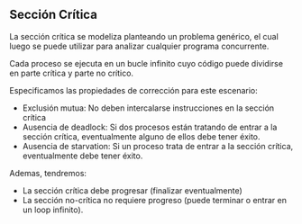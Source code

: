 ## Sección Crítica

La sección crítica se modeliza planteando un problema genérico, el cual luego se puede utilizar para analizar cualquier programa concurrente.

Cada proceso se ejecuta en un bucle infinito cuyo código puede dividirse en parte crítica y parte no crítico.

Especificamos las propiedades de corrección para este escenario:

- Exclusión mutua: No deben intercalarse instrucciones en la sección crítica
- Ausencia de deadlock: Si dos procesos están tratando de entrar a la sección crítica, eventualmente alguno de ellos debe tener éxito.
- Ausencia de starvation: Si un proceso trata de entrar a la sección crítica, eventualmente debe tener éxito.

Ademas, tendremos:

- La sección crítica debe progresar (finalizar eventualmente)
- La sección no-crítica no requiere progreso (puede terminar o entrar en un loop infinito).
